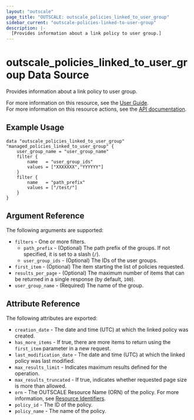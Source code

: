 ```yaml
---
layout: "outscale"
page_title: "OUTSCALE: outscale_policies_linked_to_user_group"
sidebar_current: "outscale-policies-linked-to-user-group"
description: |-
  [Provides information about a link policy to user group.]
---
```


# outscale_policies_linked_to_user_group Data Source

Provides information about a link policy to user group.

For more information on this resource, see the [User Guide](https://docs.outscale.com/en/userguide/About-Policies.html).  
For more information on this resource actions, see the [API documentation](https://docs.outscale.com/api.html#readmanagedpolicieslinkedtousergroup).

## Example Usage

```hcl
data "outscale_policies_linked_to_user_group" "managed_policies_linked_to_user_group" {
    user_group_name = "user_group_name"
    filter {
        name   = "user_group_ids"
        values = ["XXXXXXX","YYYYYY"]
    }
    filter {
        name   = "path_prefix"
        values = ["/test/"]
    }
}
```

## Argument Reference

The following arguments are supported:

* `filters` - One or more filters.
    * `path_prefix` - (Optional) The path prefix of the groups. If not specified, it is set to a slash (`/`).
    * `user_group_ids` - (Optional) The IDs of the user groups.
* `first_item` - (Optional) The item starting the list of policies requested.
* `results_per_page` - (Optional) The maximum number of items that can be returned in a single response (by default, `100`).
* `user_group_name` - (Required) The name of the group.

## Attribute Reference

The following attributes are exported:

* `creation_date` - The date and time (UTC) at which the linked policy was created.
* `has_more_items` - If true, there are more items to return using the `first_item` parameter in a new request.
* `last_modification_date` - The date and time (UTC) at which the linked policy was last modified.
* `max_results_limit` - Indicates maximum results defined for the operation.
* `max_results_truncated` - If true, indicates whether requested page size is more than allowed.
* `orn` - The OUTSCALE Resource Name (ORN) of the policy. For more information, see [Resource Identifiers](https://docs.outscale.com/en/userguide/Resource-Identifiers.html).
* `policy_id` - The ID of the policy.
* `policy_name` - The name of the policy.
